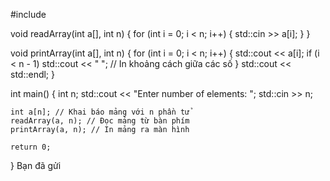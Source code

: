 #include <iostream>

void readArray(int a[], int n) {
    for (int i = 0; i < n; i++) {
        std::cin >> a[i];
    }
}

void printArray(int a[], int n) {
    for (int i = 0; i < n; i++) {
        std::cout << a[i];
        if (i < n - 1) std::cout << " "; // In khoảng cách giữa các số
    }
    std::cout << std::endl;
}

int main() {
    int n;
    std::cout << "Enter number of elements: ";
    std::cin >> n;
    
    int a[n]; // Khai báo mảng với n phần tử
    readArray(a, n); // Đọc mảng từ bàn phím
    printArray(a, n); // In mảng ra màn hình
    
    return 0;
}
Bạn đã gửi
